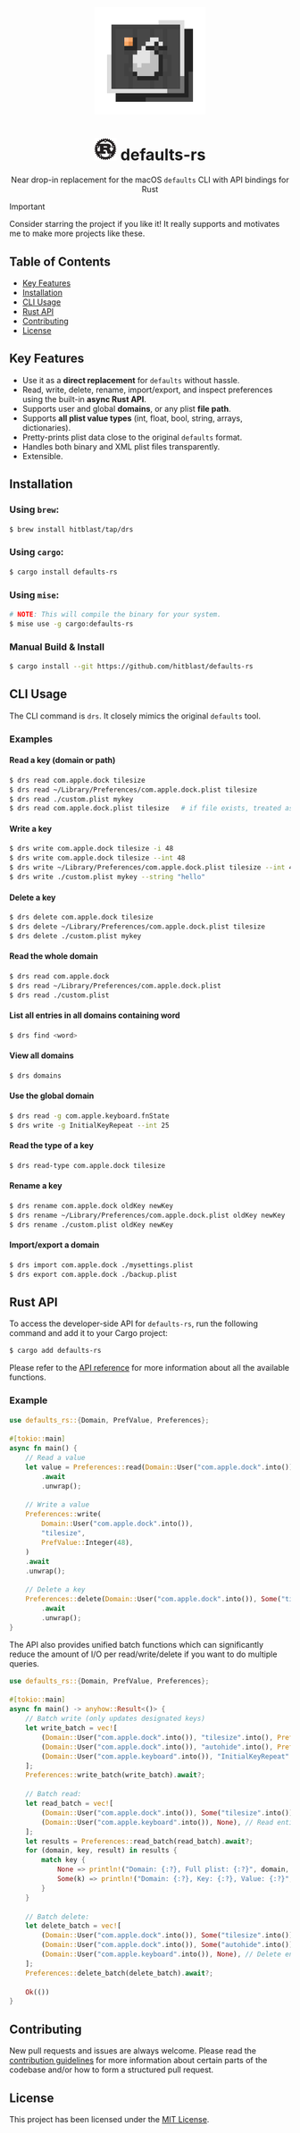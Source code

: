 <div align="center">

<img src="assets/logo.png" width="200px">

# <img src="https://raw.githubusercontent.com/github/explore/80688e429a7d4ef2fca1e82350fe8e3517d3494d/topics/rust/rust.png" width="40px"> defaults-rs

Near drop-in replacement for the macOS `defaults` CLI with API bindings for Rust

</div>

> [!IMPORTANT]
> Consider starring the project if you like it! It really supports and motivates me to make more projects like these.

## Table of Contents

- [Key Features](#key-features)
- [Installation](#installation)
- [CLI Usage](#cli-usage)
- [Rust API](#rust-api)
- [Contributing](#contributing)
- [License](#license)

## Key Features

- Use it as a **direct replacement** for `defaults` without hassle.
- Read, write, delete, rename, import/export, and inspect preferences using the built-in **async Rust API**.
- Supports user and global **domains**, or any plist **file path**.
- Supports **all plist value types** (int, float, bool, string, arrays, dictionaries).
- Pretty-prints plist data close to the original `defaults` format.
- Handles both binary and XML plist files transparently.
- Extensible.

## Installation

### Using `brew`:

```sh
$ brew install hitblast/tap/drs
```

### Using `cargo`:

```sh
$ cargo install defaults-rs
```

### Using `mise`:

```sh
# NOTE: This will compile the binary for your system.
$ mise use -g cargo:defaults-rs
```

### Manual Build & Install

```sh
$ cargo install --git https://github.com/hitblast/defaults-rs
```

## CLI Usage

The CLI command is `drs`. It closely mimics the original `defaults` tool.

### Examples

#### Read a key (domain or path)

```sh
$ drs read com.apple.dock tilesize
$ drs read ~/Library/Preferences/com.apple.dock.plist tilesize
$ drs read ./custom.plist mykey
$ drs read com.apple.dock.plist tilesize   # if file exists, treated as path; else as domain
```

#### Write a key

```sh
$ drs write com.apple.dock tilesize -i 48
$ drs write com.apple.dock tilesize --int 48
$ drs write ~/Library/Preferences/com.apple.dock.plist tilesize --int 48
$ drs write ./custom.plist mykey --string "hello"
```

#### Delete a key

```sh
$ drs delete com.apple.dock tilesize
$ drs delete ~/Library/Preferences/com.apple.dock.plist tilesize
$ drs delete ./custom.plist mykey
```

#### Read the whole domain

```sh
$ drs read com.apple.dock
$ drs read ~/Library/Preferences/com.apple.dock.plist
$ drs read ./custom.plist
```

#### List all entries in all domains containing word

```sh
$ drs find <word>
```

#### View all domains

```sh
$ drs domains
```

#### Use the global domain

```sh
$ drs read -g com.apple.keyboard.fnState
$ drs write -g InitialKeyRepeat --int 25
```

#### Read the type of a key

```sh
$ drs read-type com.apple.dock tilesize
```

#### Rename a key

```sh
$ drs rename com.apple.dock oldKey newKey
$ drs rename ~/Library/Preferences/com.apple.dock.plist oldKey newKey
$ drs rename ./custom.plist oldKey newKey
```

#### Import/export a domain

```sh
$ drs import com.apple.dock ./mysettings.plist
$ drs export com.apple.dock ./backup.plist
```

## Rust API

To access the developer-side API for `defaults-rs`, run the following command and add it to your Cargo project:

```sh
$ cargo add defaults-rs
```

Please refer to the [API reference](https://hitblast.github.io/defaults-rs) for more information about all the available functions.

### Example

```rust
use defaults_rs::{Domain, PrefValue, Preferences};

#[tokio::main]
async fn main() {
    // Read a value
    let value = Preferences::read(Domain::User("com.apple.dock".into()), Some("tilesize"))
        .await
        .unwrap();

    // Write a value
    Preferences::write(
        Domain::User("com.apple.dock".into()),
        "tilesize",
        PrefValue::Integer(48),
    )
    .await
    .unwrap();

    // Delete a key
    Preferences::delete(Domain::User("com.apple.dock".into()), Some("tilesize"))
        .await
        .unwrap();
}
```

The API also provides unified batch functions which can significantly reduce the amount of I/O per read/write/delete if you want to do multiple queries.

```rust
use defaults_rs::{Domain, PrefValue, Preferences};

#[tokio::main]
async fn main() -> anyhow::Result<()> {
    // Batch write (only updates designated keys)
    let write_batch = vec![
        (Domain::User("com.apple.dock".into()), "tilesize".into(), PrefValue::Integer(48)),
        (Domain::User("com.apple.dock".into()), "autohide".into(), PrefValue::Boolean(true)),
        (Domain::User("com.apple.keyboard".into()), "InitialKeyRepeat".into(), PrefValue::Integer(25)),
    ];
    Preferences::write_batch(write_batch).await?;

    // Batch read:
    let read_batch = vec![
        (Domain::User("com.apple.dock".into()), Some("tilesize".into())),
        (Domain::User("com.apple.keyboard".into()), None), // Read entire domain
    ];
    let results = Preferences::read_batch(read_batch).await?;
    for (domain, key, result) in results {
        match key {
            None => println!("Domain: {:?}, Full plist: {:?}", domain, result),
            Some(k) => println!("Domain: {:?}, Key: {:?}, Value: {:?}", domain, k, result),
        }
    }

    // Batch delete:
    let delete_batch = vec![
        (Domain::User("com.apple.dock".into()), Some("tilesize".into())),
        (Domain::User("com.apple.dock".into()), Some("autohide".into())),
        (Domain::User("com.apple.keyboard".into()), None), // Delete entire domain file
    ];
    Preferences::delete_batch(delete_batch).await?;

    Ok(())
}
```

## Contributing

New pull requests and issues are always welcome. Please read the [contribution guidelines](./CONTRIBUTING.md) for more information about certain parts of the codebase and/or how to form a structured pull request.

## License

This project has been licensed under the [MIT License](./LICENSE).
